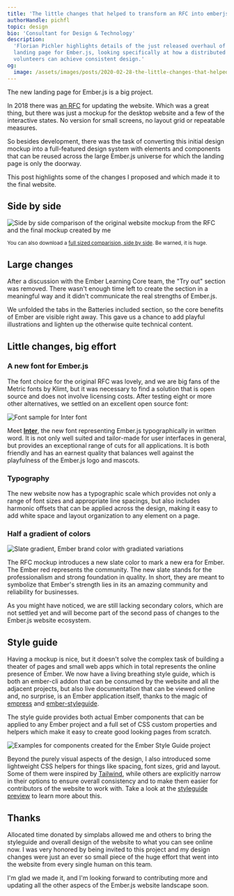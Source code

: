 ```yaml
---
title: 'The little changes that helped to transform an RFC into emberjs.com'
authorHandle: pichfl
topic: design
bio: 'Consultant for Design & Technology'
description:
  'Florian Pichler highlights details of the just released overhaul of the
  landing page for Ember.js, looking specifically at how a distributed team of
  volunteers can achieve consistent design.'
og:
  image: /assets/images/posts/2020-02-28-the-little-changes-that-helped-to-transform-an-RFC-into-emberjs-com/og-image.png
---
```


The new landing page for Ember.js is a big project.

In 2018 there was [an RFC](https://github.com/emberjs/rfcs/pull/425) for
updating the website. Which was a great thing, but there was just a mockup for
the desktop website and a few of the interactive states. No version for small
screens, no layout grid or repeatable measures.

So besides development, there was the task of converting this initial design
mockup into a full-featured design system with elements and components that can
be reused across the large Ember.js universe for which the landing page is only
the doorway.

This post highlights some of the changes I proposed and which made it to the
final website.

<!--break-->

## Side by side

![Side by side comparison of the original website mockup from the RFC and the final mockup created by me](/assets/images/posts/2020-02-28-the-little-changes-that-helped-to-transform-an-RFC-into-emberjs-com/before-after.jpg#full@1200-2761)

<small>You can also download a
[full sized comparision, side by side](https://user-images.githubusercontent.com/194641/75565735-c9559700-5a4e-11ea-8dd2-5bae88a694e0.jpg).
Be warned, it is huge.</small>

## Large changes

After a discussion with the Ember Learning Core team, the "Try out" section was
removed. There wasn't enough time left to create the section in a meaningful way
and it didn't communicate the real strengths of Ember.js.

We unfolded the tabs in the Batteries included section, so the core benefits of
Ember are visible right away. This gave us a chance to add playful illustrations
and lighten up the otherwise quite technical content.

## Little changes, big effort

### A new font for Ember.js

The font choice for the original RFC was lovely, and we are big fans of the
Metric fonts by Klimt, but it was necessary to find a solution that is open
source and does not involve licensing costs. After testing eight or more other
alternatives, we settled on an excellent open source font:

![Font sample for Inter font](/assets/images/posts/2020-02-28-the-little-changes-that-helped-to-transform-an-RFC-into-emberjs-com/inter.png#@860-1720)

Meet [**Inter**](https://rsms.me/inter/), the new font representing Ember.js
typographically in written word. It is not only well suited and tailor-made for
user interfaces in general, but provides an exceptional range of cuts for all
applications. It is both friendly and has an earnest quality that balances well
against the playfulness of the Ember.js logo and mascots.

### Typography

The new website now has a typographic scale which provides not only a range of
font sizes and appropriate line spacings, but also includes harmonic offsets
that can be applied across the design, making it easy to add white space and
layout organization to any element on a page.

### Half a gradient of colors

![Slate gradient, Ember brand color with gradiated variations](/assets/images/posts/2020-02-28-the-little-changes-that-helped-to-transform-an-RFC-into-emberjs-com/gradient.png#@860-1720)

The RFC mockup introduces a new slate color to mark a new era for Ember. The
Ember red represents the community. The new slate stands for the professionalism
and strong foundation in quality. In short, they are meant to symbolize that
Ember's strength lies in its an amazing community and reliability for
businesses.

As you might have noticed, we are still lacking secondary colors, which are not
settled yet and will become part of the second pass of changes to the Ember.js
website ecosystem.

## Style guide

Having a mockup is nice, but it doesn't solve the complex task of building a
theater of pages and small web apps which in total represents the online
presence of Ember. We now have a living breathing style guide, which is both an
ember-cli addon that can be consumed by the website and all the adjacent
projects, but also live documentation that can be viewed online and, no
surprise, is an Ember application itself, thanks to the magic of
[empress][empress] and [ember-styleguide][ember-styleguide].

[empress]: https://github.com/empress/field-guide
[ember-styleguide]: https://github.com/ember-learn/ember-styleguide/pull/145

The style guide provides both actual Ember components that can be applied to any
Ember project and a full set of CSS custom properties and helpers which make it
easy to create good looking pages from scratch.

![Examples for components created for the Ember Style Guide project](/assets/images/posts/2020-02-28-the-little-changes-that-helped-to-transform-an-RFC-into-emberjs-com/components.png#full@860-1720)

Beyond the purely visual aspects of the design, I also introduced some
lightweight CSS helpers for things like spacing, font sizes, grid and layout.
Some of them were inspired by [Tailwind][tailwind], while others are explicitly
narrow in their options to ensure overall consistency and to make them easier
for contributors of the website to work with. Take a look at the [styleguide
preview][styleguide-preview] to learn more about this.

[tailwind]: https://tailwindcss.com
[styleguide-preview]: https://deploy-preview-145--ember-styleguide.netlify.com/

## Thanks

Allocated time donated by simplabs allowed me and others to bring the styleguide
and overall design of the website to what you can see online now. I was very
honored by being invited to this project and my design changes were just an ever
so small piece of the huge effort that went into the website from every single
human on this team.

I'm glad we made it, and I'm looking forward to contributing more and updating
all the other aspecs of the Ember.js website landscape soon.
